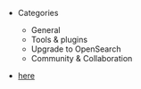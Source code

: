 * Categories
  * General
  * Tools & plugins
  * Upgrade to OpenSearch
  * Community & Collaboration

* [here](../_faqs)